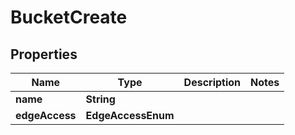 

# BucketCreate


## Properties

| Name | Type | Description | Notes |
|------------ | ------------- | ------------- | -------------|
|**name** | **String** |  |  |
|**edgeAccess** | **EdgeAccessEnum** |  |  |



